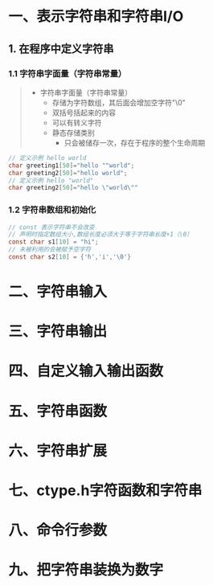 # 一、表示字符串和字符串I/O

## 1. 在程序中定义字符串

### 1.1 字符串字面量（字符串常量）

> - 字符串字面量（字符串常量）
>   - 存储为字符数组，其后面会增加空字符"\0"
>   - 双括号括起来的内容
>   - 可以有转义字符
>   - 静态存储类别
>     - 只会被储存一次，存在于程序的整个生命周期

```c
// 定义示例 hello world
char greeting1[50]="hello ""world";
char greeting2[50]="hello world";
// 定义示例 hello "world"
char greeting2[50]="hello \"world\""
```

### 1.2 字符串数组和初始化

```c
// const 表示字符串不会改变
// 声明时指定数组大小,数组长度必须大于等于字符串长度+1（\0）
const char s1[10] = "hi";
// 未被利用的会被赋予空字符
const char s2[10] = {'h','i','\0'}
```



# 二、字符串输入

# 三、字符串输出

# 四、自定义输入输出函数

# 五、字符串函数

# 六、字符串扩展

# 七、ctype.h字符函数和字符串

# 八、命令行参数

# 九、把字符串装换为数字